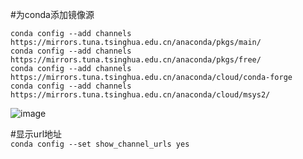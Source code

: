 #为conda添加镜像源  
```
conda config --add channels https://mirrors.tuna.tsinghua.edu.cn/anaconda/pkgs/main/
conda config --add channels https://mirrors.tuna.tsinghua.edu.cn/anaconda/pkgs/free/
conda config --add channels https://mirrors.tuna.tsinghua.edu.cn/anaconda/cloud/conda-forge
conda config --add channels https://mirrors.tuna.tsinghua.edu.cn/anaconda/cloud/msys2/
```
![image](https://github.com/YaoXT0508-lab/python/assets/131424001/a79aadc4-d487-4fa5-b3b6-f9fd6fbd2c23)

#显示url地址  
`conda config --set show_channel_urls yes`
